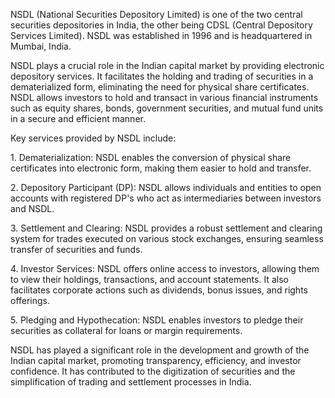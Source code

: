 <p>
NSDL (National Securities Depository Limited) is one of the two central securities depositories in India, the other being CDSL (Central Depository Services Limited). NSDL was established in 1996 and is headquartered in Mumbai, India.
</p><p>
NSDL plays a crucial role in the Indian capital market by providing electronic depository services. It facilitates the holding and trading of securities in a dematerialized form, eliminating the need for physical share certificates. NSDL allows investors to hold and transact in various financial instruments such as equity shares, bonds, government securities, and mutual fund units in a secure and efficient manner.
</p><p>
Key services provided by NSDL include:
</p><p>
1. Dematerialization: NSDL enables the conversion of physical share certificates into electronic form, making them easier to hold and transfer.
</p><p>
2. Depository Participant (DP): NSDL allows individuals and entities to open accounts with registered DP's who act as intermediaries between investors and NSDL.
</p><p>
3. Settlement and Clearing: NSDL provides a robust settlement and clearing system for trades executed on various stock exchanges, ensuring seamless transfer of securities and funds.
</p><p>
4. Investor Services: NSDL offers online access to investors, allowing them to view their holdings, transactions, and account statements. It also facilitates corporate actions such as dividends, bonus issues, and rights offerings.
</p><p>
5. Pledging and Hypothecation: NSDL enables investors to pledge their securities as collateral for loans or margin requirements.
</p><p>
NSDL has played a significant role in the development and growth of the Indian capital market, promoting transparency, efficiency, and investor confidence. It has contributed to the digitization of securities and the simplification of trading and settlement processes in India.
</p>